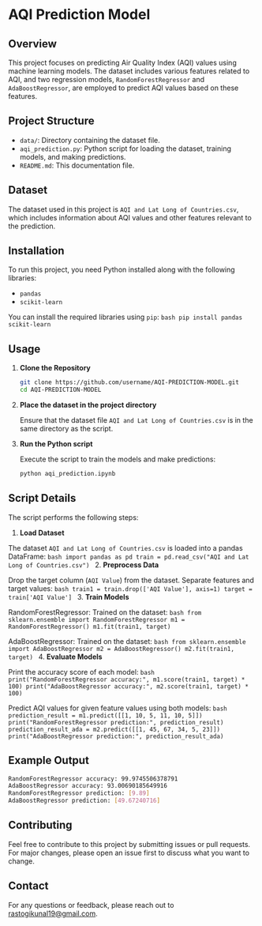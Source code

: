 # AQI Prediction Model

## Overview

This project focuses on predicting Air Quality Index (AQI) values using machine learning models. The dataset includes various features related to AQI, and two regression models, `RandomForestRegressor` and `AdaBoostRegressor`, are employed to predict AQI values based on these features.

## Project Structure

- `data/`: Directory containing the dataset file.
- `aqi_prediction.py`: Python script for loading the dataset, training models, and making predictions.
- `README.md`: This documentation file.

## Dataset

The dataset used in this project is `AQI and Lat Long of Countries.csv`, which includes information about AQI values and other features relevant to the prediction.

## Installation

To run this project, you need Python installed along with the following libraries:

- `pandas`
- `scikit-learn`

You can install the required libraries using `pip`:
    ```bash
    pip install pandas scikit-learn
    ```

## Usage

1. **Clone the Repository**

    ```bash
    git clone https://github.com/username/AQI-PREDICTION-MODEL.git
    cd AQI-PREDICTION-MODEL
    ```

2. **Place the dataset in the project directory**

    Ensure that the dataset file `AQI and Lat Long of Countries.csv` is in the same directory as the script.

3. **Run the Python script**

    Execute the script to train the models and make predictions:

    ```bash
    python aqi_prediction.ipynb
    ```

## Script Details

The script performs the following steps:

1. **Load Dataset**

The dataset `AQI and Lat Long of Countries.csv` is loaded into a pandas DataFrame:
    ```bash
    import pandas as pd
    train = pd.read_csv("AQI and Lat Long of Countries.csv")
    ```
2. **Preprocess Data**

Drop the target column (`AQI Value`) from the dataset.
Separate features and target values:
    ```bash
    train1 = train.drop(['AQI Value'], axis=1)
    target = train['AQI Value']
    ```
3. **Train Models**

RandomForestRegressor: Trained on the dataset:
    ```bash
    from sklearn.ensemble import RandomForestRegressor
    m1 = RandomForestRegressor()
    m1.fit(train1, target)
    ```

AdaBoostRegressor: Trained on the dataset:
    ```bash
    from sklearn.ensemble import AdaBoostRegressor
    m2 = AdaBoostRegressor()
    m2.fit(train1, target)
    ```
4. **Evaluate Models**

Print the accuracy score of each model:
    ```bash
    print("RandomForestRegressor accuracy:", m1.score(train1, target) * 100)
    print("AdaBoostRegressor accuracy:", m2.score(train1, target) * 100)
    ```

Predict AQI values for given feature values using both models:
    ```bash
    prediction_result = m1.predict([[1, 10, 5, 11, 10, 5]])
    print("RandomForestRegressor prediction:", prediction_result)
    prediction_result_ada = m2.predict([[1, 45, 67, 34, 5, 23]])
    print("AdaBoostRegressor prediction:", prediction_result_ada)
    ```

## Example Output

```bash
RandomForestRegressor accuracy: 99.9745506378791
AdaBoostRegressor accuracy: 93.00690185649916
RandomForestRegressor prediction: [9.89]
AdaBoostRegressor prediction: [49.67240716]
```

## Contributing

Feel free to contribute to this project by submitting issues or pull requests. For major changes, please open an issue first to discuss what you want to change.

## Contact

For any questions or feedback, please reach out to <rastogikunal19@gmail.com>.

